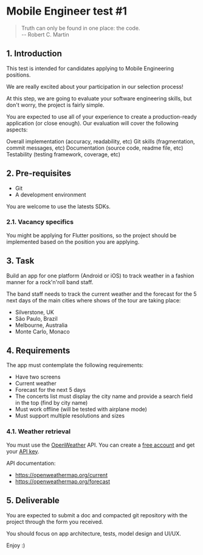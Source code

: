 # Mobile Engineer test #1

> Truth can only be found in one place: the code. <br/>
> -- Robert C. Martin

## 1. Introduction

This test is intended for candidates applying to Mobile Engineering positions.

We are really excited about your participation in our selection process!

At this step, we are going to evaluate your software engineering skills, but don't worry, the project is fairly simple.

You are expected to use all of your experience to create a production-ready application (or close enough). Our evaluation will cover the following aspects:

Overall implementation (accuracy, readability, etc)
Git skills (fragmentation, commit messages, etc)
Documentation (source code, readme file, etc)
Testability (testing framework, coverage, etc)

## 2. Pre-requisites

- Git
- A development environment

You are welcome to use the latests SDKs.

### 2.1. Vacancy specifics

You might be applying for Flutter positions, so the project should be implemented based on the position you are applying.

## 3. Task

Build an app for one platform (Android or iOS) to track weather in a fashion manner for a rock'n'roll band staff.

The band staff needs to track the current weather and the forecast for the 5 next days of the main cities where shows of the tour are taking place:

- Silverstone, UK
- São Paulo, Brazil
- Melbourne, Australia
- Monte Carlo, Monaco

## 4. Requirements

The app must contemplate the following requirements:

- Have two screens
- Current weather
- Forecast for the next 5 days
- The concerts list must display the city name and provide a search field in the top (find by city name)
- Must work offline (will be tested with airplane mode)
- Must support multiple resolutions and sizes

### 4.1. Weather retrieval

You must use the [OpenWeather](https://openweathermap.org) API. You can create a [free account](https://home.openweathermap.org/users/sign_up) and get your [API key](https://home.openweathermap.org/api_keys).

API documentation:
- https://openweathermap.org/current
- https://openweathermap.org/forecast

## 5. Deliverable

You are expected to submit a doc and compacted git repository with the project through the form you received.

You should focus on app architecture, tests, model design and UI/UX.

Enjoy :)
